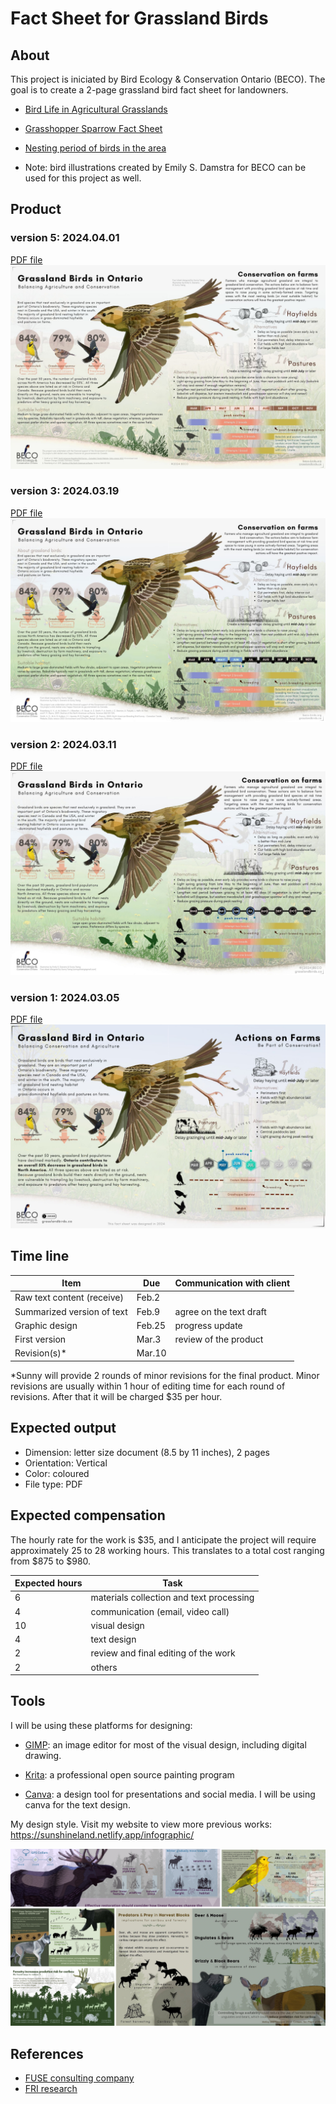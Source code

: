 # Fact Sheet for Grassland Birds


## About

This project is iniciated by Bird Ecology & Conservation Ontario (BECO). The goal is to create a 2-page grassland bird fact sheet for landowners. 

- [Bird Life in Agricultural Grasslands](https://grasslandbirds.ca/index.html)

- [Grasshopper Sparrow Fact Sheet](https://www.beco-birds.org/wp-content/uploads/2023/02/GrasshopperSparrow_FactSheet_BECO.pdf)

- [Nesting period of birds in the area](https://www.canada.ca/en/environment-climate-change/services/avoiding-harm-migratory-birds/general-nesting-periods/nesting-periods.html#_zoneC_calendar)

- Note: bird illustrations created by Emily S. Damstra for BECO can be used for this project as well.


## Product 

### version 5: 2024.04.01
[PDF file](./docs/Grassland_Bird_In_Ontario_v5.pdf)
![](./docs/Grassland_Bird_In_Ontario_v5.jpg)

### version 3: 2024.03.19
[PDF file](./docs/Grassland_Bird_In_Ontario_v3.pdf)
![](./docs/Grassland_Bird_In_Ontario_v3.jpg)

### version 2: 2024.03.11
[PDF file](./docs/Grassland_Bird_In_Ontario_v2.pdf)
![](./docs/Grassland_Bird_In_Ontario_v2.jpg)


### version 1: 2024.03.05
[PDF file](./docs/Grassland_Bird_In_Ontario_v1.pdf)
![](./docs/Grassland_Bird_In_Ontario_v1.jpg)

## Time line

| Item | Due | Communication with client |
| ----------- | ------------- | ------ |
| Raw text content (receive) | Feb.2 |  |
| Summarized version of text | Feb.9 | agree on the text draft |
| Graphic design | Feb.25 | progress update |
| First version | Mar.3 | review of the product |
| Revision(s)* | Mar.10|  | 

*Sunny will provide 2 rounds of minor revisions for the final product. Minor revisions are usually within 1 hour of editing time for each round of revisions. After that it will be charged $35 per hour.

## Expected output

- Dimension: letter size document (8.5 by 11 inches), 2 pages
- Orientation: Vertical
- Color: coloured
- File type: PDF

## Expected compensation

The hourly rate for the work is $35, and I anticipate the project will require approximately 25 to 28 working hours. This translates to a total cost ranging from $875 to $980.

| Expected hours | Task |
| --- | --- |
| 6 | materials collection and text processing |
| 4 | communication (email, video call) |
| 10 | visual design |
| 4 | text design |
| 2 | review and final editing of the work |
| 2 | others |


## Tools

I will be using these platforms for designing: 

- [GIMP](https://www.gimp.org/): an image editor for most of the visual design, including digital drawing.

- [Krita](https://krita.org/en/): a professional open source painting program

- [Canva](https://www.canva.com/): a design tool for presentations and social media. I will be using canva for the text design. 

My design style. Visit my website to view more previous works: https://sunshineland.netlify.app/infographic/

![](./docs/previous_works.png)



## References

- [FUSE consulting company](https://www.fuseconsulting.ca/infographics)
- [FRI research](https://friresearch.ca/search/?frisearchable_posts%5BhierarchicalMenu%5D%5Btaxonomies_hierarchical.publication_type.lvl0%5D%5B0%5D=Summaries%20and%20Communications&frisearchable_posts%5BhierarchicalMenu%5D%5Btaxonomies_hierarchical.publication_type.lvl0%5D%5B1%5D=Infographics)


